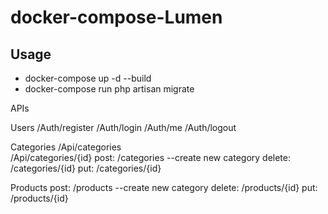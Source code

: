 # docker-compose-Lumen
## Usage


- docker-compose up -d --build 
- docker-compose run php artisan migrate



APIs

Users
/Auth/register
/Auth/login
/Auth/me
/Auth/logout


Categories
/Api/categories       
/Api/categories/{id}
post:    /categories  --create new category
delete:  /categories/{id}
put:     /categories/{id}


Products
post:    /products  --create new category
delete:  /products/{id}
put:     /products/{id}
